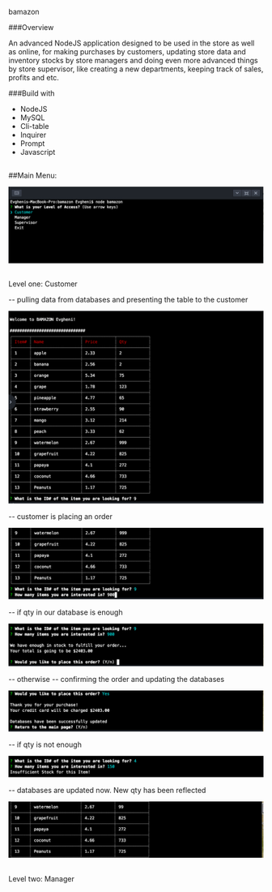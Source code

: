 bamazon

###Overview

An advanced NodeJS application designed to be used in the store as well as online, for making purchases by customers, updating store data and inventory stocks by store managers and doing even more advanced things by store supervisor, like creating a new departments, keeping track of sales, profits and etc.  


###Build with

- NodeJS
- MySQL
- Cli-table
- Inquirer
- Prompt
- Javascript

## 

##Main Menu: 

 ![main menu](screens/Screen1.png)
   
 ##
 ##
 
 Level one: Customer
 
  -- pulling data from databases and presenting the table to the customer
  
  ![screen2](screens/Screen2.png)
  
  
  -- customer is placing an order 
  
  
  ![screen3](screens/Screen3.png)
  
  
  -- if qty in our database is enough  
  
  
  ![screen4](screens/Screen4.png)
  
  
  -- otherwise  -- confirming the order and updating the databases
  
  ![screen6](screens/Screen6.png)
  
  -- if qty is not enough
  
  ![screen5](screens/Screen5.png)
  
  
  -- databases are updated now. New qty has been reflected 
  
  ![screen7](screens/Screen7.png)
  
  ##
  
  Level two: Manager
 
 
